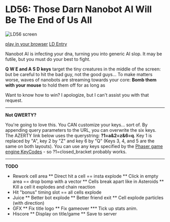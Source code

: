 # LD56: Those Darn Nanobot AI Will Be The End of Us All

![LD56 screen](https://github.com/user-attachments/assets/c5660c98-9667-4eb1-960f-34ae1292e042)

[play in your browser](https://mrspeaker.github.io/ld56/)
[LD Entry](https://ldjam.com/events/ludum-dare/56/those-darn-nanobot-ai-will-be-the-end-of-us-all)


Nanobot AI is infecting your dna, turning you into generic AI slop. It may be futile, but you must do your best to fight.

**Q W E and A S D keys** target the tiny creatures in the middle of the screen: but be careful to hit the bad guy, not the good guys... To make matters worse, waves of nanobots are streaming towards your core: **Bomb them with your mouse** to hold them off for as long as 

Want to know how to win? I apologize, but I can't assist you with that request.

---------------------------------------------

**Not QWERTY?**

You're going to love this. You CAN customize your keys... sort of. By appending query parameters to the URL, you can overwrite the six keys. The AZERTY link below uses the querystring: **?1=a&2=z&6=q**. Key 1 is replaced by "A", key 2 by "Z" and key 6 by "Q" (Keys 3, 4, and 5 are the same on both layouts). You can use any keys specified by the [Phaser game engine KeyCodes](https://newdocs.phaser.io/docs/3.80.0/Phaser.Input.Keyboard.KeyCodes) - so ?1=closed_bracket probably works.

----------------------------------------------

**TODO**

* Rework cell area
** Direct hit a cell == insta explode
** Click in empty area == drop bomp with a vector
** Cells break apart like in Asteroids
** Kill a cell it explodes and chain reaction
* Hit "bonus" timing slot == all cells explode
* Juice
** Better bot explode
** Better friend exit
** Cell explode particles (with direction)
* GFX
** Fix title logo
** Fix gameover
*** Tick up stats anim.
* Hiscore
** Display on title/game
** Save to server

